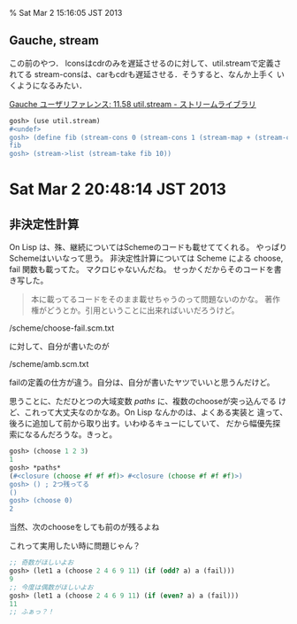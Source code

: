 % Sat Mar  2 15:16:05 JST 2013

## Gauche, stream

この前のやつ．
lconsはcdrのみを遅延させるのに対して、util.streamで定義されてる
stream-consは、carもcdrも遅延させる．そうすると、なんか上手く
いくようになるみたい．

[Gauche ユーザリファレンス: 11.58 util.stream - ストリームライブラリ](http://practical-scheme.net/gauche/man/gauche-refj_184.html)

```scheme
gosh> (use util.stream)
#<undef>
gosh> (define fib (stream-cons 0 (stream-cons 1 (stream-map + (stream-cdr fib) fib))))
fib
gosh> (stream->list (stream-take fib 10))                                      (0 1 1 2 3 5 8 13 21 34)
```

# Sat Mar  2 20:48:14 JST 2013

## 非決定性計算

On Lisp は、殊、継続についてはSchemeのコードも載せててくれる。
やっぱりSchemeはいいなって思う。
非決定性計算については Scheme による choose, fail 関数も載ってた。
マクロじゃないんだね。
せっかくだからそのコードを書き写した。

> 本に載ってるコードをそのまま載せちゃうのって問題ないのかな。
> 著作権がどうとか。引用ということに出来ればいいだろうけど。

/scheme/choose-fail.scm.txt

に対して、自分が書いたのが

/scheme/amb.scm.txt

failの定義の仕方が違う。自分は、自分が書いたヤツでいいと思うんだけど。

思うことに、ただひとつの大域変数 *paths* に、複数のchooseが突っ込んでる
けど、これって大丈夫なのかなあ。On Lisp なんかのは、よくある実装と
違って、後ろに追加して前から取り出す。いわゆるキューにしていて、
だから幅優先探索になるんだろうな。きっと。

```scheme
gosh> (choose 1 2 3)
1
gosh> *paths*
(#<closure (choose #f #f #f)> #<closure (choose #f #f #f)>)
gosh> () ; 2つ残ってる
()
gosh> (choose 0)
2
```

当然、次のchooseをしても前のが残るよね

これって実用したい時に問題じゃん？

```scheme
;; 奇数がほしいよお
gosh> (let1 a (choose 2 4 6 9 11) (if (odd? a) a (fail)))
9
;; 今度は偶数がほしいよお
gosh> (let1 a (choose 2 4 6 9 11) (if (even? a) a (fail)))
11
;; ふぁっ？！
```
